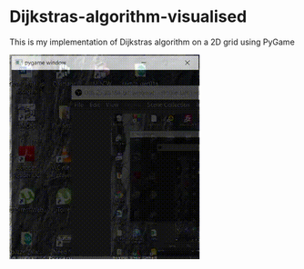 # Dijkstras-algorithm-visualised
This is my implementation of Dijkstras algorithm on a 2D grid using PyGame

![Dijkstra](https://github.com/peterfazekas1999/Dijkstras-algorithm-visualised/blob/master/dijkstras_algo.gif)

